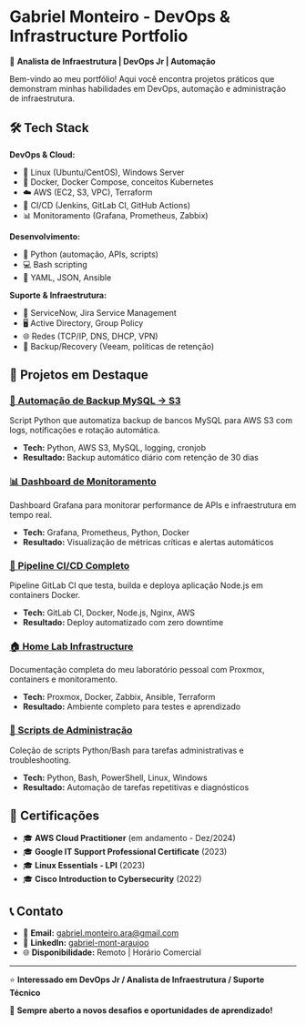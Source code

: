 # Gabriel Monteiro - DevOps & Infrastructure Portfolio

👋 **Analista de Infraestrutura | DevOps Jr | Automação**

Bem-vindo ao meu portfólio! Aqui você encontra projetos práticos que demonstram minhas habilidades em DevOps, automação e administração de infraestrutura.

## 🛠️ Tech Stack

**DevOps & Cloud:**
- 🐧 Linux (Ubuntu/CentOS), Windows Server
- 🐳 Docker, Docker Compose, conceitos Kubernetes  
- ☁️ AWS (EC2, S3, VPC), Terraform
- 🔄 CI/CD (Jenkins, GitLab CI, GitHub Actions)
- 📊 Monitoramento (Grafana, Prometheus, Zabbix)

**Desenvolvimento:**
- 🐍 Python (automação, APIs, scripts)
- 💻 Bash scripting
- 📝 YAML, JSON, Ansible

**Suporte & Infraestrutura:**
- 🎫 ServiceNow, Jira Service Management
- 🖥️ Active Directory, Group Policy
- 🌐 Redes (TCP/IP, DNS, DHCP, VPN)
- 💾 Backup/Recovery (Veeam, políticas de retenção)

## 📁 Projetos em Destaque

### [🔄 Automação de Backup MySQL → S3](https://github.com/GabrielMontAraujo/GitHub_Portfolio/tree/main/backup-automation)
Script Python que automatiza backup de bancos MySQL para AWS S3 com logs, notificações e rotação automática.
- **Tech:** Python, AWS S3, MySQL, logging, cronjob
- **Resultado:** Backup automático diário com retenção de 30 dias

### [📊 Dashboard de Monitoramento](https://github.com/GabrielMontAraujo/GitHub_Portfolio/tree/main/grafana-monitoring)
Dashboard Grafana para monitorar performance de APIs e infraestrutura em tempo real.
- **Tech:** Grafana, Prometheus, Python, Docker
- **Resultado:** Visualização de métricas críticas e alertas automáticos

### [🚀 Pipeline CI/CD Completo](https://github.com/GabrielMontAraujo/GitHub_Portfolio/tree/main/cicd-pipeline)
Pipeline GitLab CI que testa, builda e deploya aplicação Node.js em containers Docker.
- **Tech:** GitLab CI, Docker, Node.js, Nginx, AWS
- **Resultado:** Deploy automatizado com zero downtime

### [🏠 Home Lab Infrastructure](https://github.com/GabrielMontAraujo/GitHub_Portfolio/tree/main/home-lab)
Documentação completa do meu laboratório pessoal com Proxmox, containers e monitoramento.
- **Tech:** Proxmox, Docker, Zabbix, Ansible, Terraform
- **Resultado:** Ambiente completo para testes e aprendizado

### [🔧 Scripts de Administração](https://github.com/GabrielMontAraujo/GitHub_Portfolio/tree/main/admin-scripts)
Coleção de scripts Python/Bash para tarefas administrativas e troubleshooting.
- **Tech:** Python, Bash, PowerShell, Linux, Windows
- **Resultado:** Automação de tarefas repetitivas e diagnósticos

## 📜 Certificações

- 🎓 **AWS Cloud Practitioner** (em andamento - Dez/2024)
- 🎓 **Google IT Support Professional Certificate** (2023)
- 🎓 **Linux Essentials - LPI** (2023)
- 🎓 **Cisco Introduction to Cybersecurity** (2022)

## 📞 Contato

- 📧 **Email:** gabriel.monteiro.ara@gmail.com
- 💼 **LinkedIn:** [gabriel-mont-araujoo](https://www.linkedin.com/in/gabriel-mont-araujoo/)
- 🌐 **Disponibilidade:** Remoto | Horário Comercial

---

⭐ **Interessado em DevOps Jr / Analista de Infraestrutura / Suporte Técnico**

🚀 **Sempre aberto a novos desafios e oportunidades de aprendizado!**
